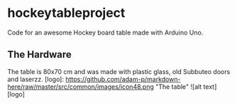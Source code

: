 hockeytableproject
==================
Code for an awesome Hockey board table made with Arduino Uno.

The Hardware
------
The table is 80x70 cm and was made with plastic glass, old Subbuteo doors and laserzz.
[logo]: https://github.com/adam-p/markdown-here/raw/master/src/common/images/icon48.png "The table"
![alt text][logo]
